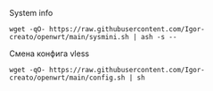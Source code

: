 System info
```ash
wget -qO- https://raw.githubusercontent.com/Igor-creato/openwrt/main/sysmini.sh | ash -s --
```
Смена конфига vless
 ```ash
wget -qO- https://raw.githubusercontent.com/Igor-creato/openwrt/main/config.sh | sh
```
